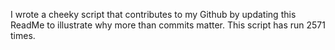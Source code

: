 I wrote a cheeky script that contributes to my Github by updating this ReadMe to illustrate why more than commits matter. This script has run 2571 times.